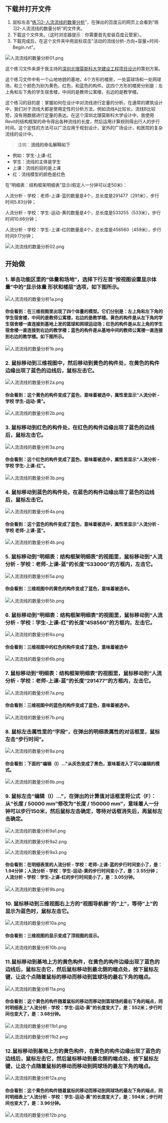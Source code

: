 ## 下载并打开文件

1. 鼠标左击“[练习2-人流流线的数量分析](http://pan.baidu.com/s/1dEbgkXN)”，在弹出的百度云的网页上会看到“练习2-人流流线的数量分析”的文件夹。
2. 下载这个文件夹。（这时浏览器提示：你需要首先安装百度云管家）。
3. 下载完成后，在这个文件夹中用鼠标双击"活动的流线分析-方向+容量+时间-Begin.rvt"。

![人流流线的数量分析01.png](/images/人流流线的数量分析/人流流线的数量分析01.png)

这个练习文件来源于我主持的[深圳北理莫斯科大学建设工程项目设计](http://www.urcities.com/CallForBid/20150112/14230.html)的策划方案。

这个练习文件中有一个山地地貌的基地，4个方形的楼房，一处篮球场和一处网球场，和三个颜色为别为黄色，红色，和蓝色的构件。这四个方形的楼房分别是：左上角和左下角的学生宿舍楼，中间的是教师公寓楼，右边的是教学楼。

这个练习的目的是：掌握如何在设计中对流线进行定量的分析。在通常的建筑设计中，我们对于流线大都是使用定性的分析方法，例如流线A比较长，流线B比较短，没有用数据进行定量的表达。在这个深圳北理莫斯科大学设计中，我使用Revit的结构框架的命令得出各种流线的长度，然后运用计算规则得出行人的步行时间。这个定性的方法可以广泛应用于规划设计，室外的广场设计，和医院的复杂流线的设计中。

> 注明：**流线的命名解释如下**
> 
- 例如：学生-上课-红
- 学生：流线的主体是学生
- 上课：流线的目的是上课
- 红：流线模型的颜色是红色

在“明细表：结构框架明细表”显示(假定人一分钟可以走50米)：

人流分析 - 学校：老师-上课-蓝的数量是4个，总长度是291477（291米），步行时间5.83分钟；

人流分析 - 学校：学生-运动-黄的数量是4个，总长度是533255（533米），步行时间10.66分钟；

人流分析 - 学校：学生-上课-红的数量是4个，总长度是458560（459米），步行时间9.17分钟；

![人流流线的数量分析02.png](/images/人流流线的数量分析/人流流线的数量分析02.png)

## 开始做

### 1. 单击功能区里的“体量和场地”，选择下行左首“按视图设置显示体量”中的“显示体量 形状和楼层”选项，如下图所示。

![人流流线的数量分析1a.png](/images/人流流线的数量分析/人流流线的数量分析1a.png)

#### 你会看到：在三维视图里出现了四个体量的模型。它们分别是：左上角和左下角的学生宿舍楼，中间的是教师公寓楼，右边的是教学楼。黄色的构件是从左下角的学生宿舍楼一直连接到基地上发的篮球和网球运动场；红色的构件是从左上角的学生宿舍楼一直连接到右边的教学楼；蓝色的构件是从基地中间的教师公寓楼一直连接到右边的教学楼。如下图所示。

![人流流线的数量分析1b.png](/images/人流流线的数量分析/人流流线的数量分析1b.png)

### 2. 鼠标移动到三维视图中，然后移动到黄色的构件处，在黄色的构件边缘出现了蓝色的边线后，鼠标左击它。

![人流流线的数量分析2a.png](/images/人流流线的数量分析/人流流线的数量分析2a.png)

#### 你会看到：这个黄色的构件变成了蓝色，意味着被选中，属性里显示“人流分析 - 学校 学生-运动-黄”。

![人流流线的数量分析2b.png](/images/人流流线的数量分析/人流流线的数量分析2b.png)

### 3. 鼠标移动到红色的构件处，在红色的构件边缘出现了蓝色的边线后，鼠标左击它。

![人流流线的数量分析3a.png](/images/人流流线的数量分析/人流流线的数量分析3a.png)

#### 你会看到：这个红色的构件变成了蓝色，意味着被选中，属性里显示“人流分析 - 学校 学生-上课-红”。

![人流流线的数量分析3b.png](/images/人流流线的数量分析/人流流线的数量分析3b.png)

### 4. 鼠标移动到蓝色的构件处，在蓝色的构件边缘出现了蓝色的边线后，鼠标左击它。

![人流流线的数量分析4a.png](/images/人流流线的数量分析/人流流线的数量分析4a.png)

#### 你会看到：这个蓝色的构件变成了蓝色，意味着被选中，属性里显示“人流分析 - 学校 老师-上课-蓝”。

![人流流线的数量分析4b.png](/images/人流流线的数量分析/人流流线的数量分析4b.png)

### 5. 鼠标移动到“明细表：结构框架明细表”的视图里，鼠标移动到“人流分析 - 学校：老师-上课-蓝”的长度“533000”的方框内，左击它。

![人流流线的数量分析5a.png](/images/人流流线的数量分析/人流流线的数量分析5a.png)

#### 你会看到：三维视图中的黄色的构件变成了蓝色，意味着被选中。

![人流流线的数量分析5b.png](/images/人流流线的数量分析/人流流线的数量分析5b.png)

### 6. 鼠标移动到“明细表：结构框架明细表”的视图里，鼠标移动到“人流分析 - 学校：学生-上课-红”的长度“458560”的方框内，左击它。

![人流流线的数量分析6a.png](/images/人流流线的数量分析/人流流线的数量分析6a.png)

#### 你会看到：三维视图中的红色的构件变成了蓝色，意味着被选中

![人流流线的数量分析6b.png](/images/人流流线的数量分析/人流流线的数量分析6b.png)

### 7. 鼠标移动到“明细表：结构框架明细表”的视图里，鼠标移动到“人流分析 - 学校：老师-上课-蓝”的长度“291477”的方框内，左击它。

![人流流线的数量分析7a.png](/images/人流流线的数量分析/人流流线的数量分析7a.png)

#### 你会看到：三维视图中的蓝色的构件变成了蓝色，意味着被选中。

![人流流线的数量分析7b.png](/images/人流流线的数量分析/人流流线的数量分析7b.png)

### 8. 鼠标左击属性里的“字段”，在弹出的明细表属性的对话框里，鼠标左击“步行时间”。

![人流流线的数量分析8a.png](/images/人流流线的数量分析/人流流线的数量分析8a.png)

#### 你会看到：下面的"编辑（I）..."从灰色变成了黑色，意味着进入了可以编辑的模式。

![人流流线的数量分析8b.png](/images/人流流线的数量分析/人流流线的数量分析8b.png)

### 9. 鼠标左击“编辑（I）...”，在弹出的计算值对话框里将公式（F）：从“长度 / 50000 mm”修改为“长度 / 150000 mm”，意味着人一分钟可以步行150米，然后鼠标左击确定，等待对话框消失后，再鼠标左击确定。

![人流流线的数量分析9a1.png](/images/人流流线的数量分析/人流流线的数量分析9a1.png)

![人流流线的数量分析9a2.png](/images/人流流线的数量分析/人流流线的数量分析9a2.png)

![人流流线的数量分析9a3.png](/images/人流流线的数量分析/人流流线的数量分析9a3.png)

#### 你会看到：在明细表里的人流分析 - 学校：老师-上课-蓝的步行时间变小了，是：1.94分钟；人流分析 - 学校：学生-运动-黄的步行时间变小了，是：3.55分钟；人流分析 - 学校：学生-上课-红的步行时间变小了，是：3.05分钟。

![人流流线的数量分析9b.png](/images/人流流线的数量分析/人流流线的数量分析9b.png)

### 10. 鼠标移动到三维视图右上方的“视图导航器”的“上”，等待“上”的显示为蓝色时，鼠标左击它。

![人流流线的数量分析10a.png](/images/人流流线的数量分析/人流流线的数量分析10a.png)

#### 你会看到：三维视图的显示变成了顶视图的显示。

![人流流线的数量分析10b.png](/images/人流流线的数量分析/人流流线的数量分析10b.png)

### 11.鼠标移动到基地上方的黄色构件，在黄色的构件边缘出现了蓝色的边线后，鼠标左击它，然后鼠标移动到最北侧的端点处，按下鼠标左键，让这个点随着鼠标的移动而移动到篮球场的最右下角的端点。

![人流流线的数量分析11a.png](/images/人流流线的数量分析/人流流线的数量分析11a.png)

#### 你会看到：这个黄色的构件随着鼠标的移动而移动到篮球场的最右下角的端点，同时明细表上“人流分析 - 学校：学生-运动-黄”的长度变大了，是：552米；步行时间也变大了，是：3.68分钟。

![人流流线的数量分析11b1.png](/images/人流流线的数量分析/人流流线的数量分析11b1.png)

![人流流线的数量分析11b2.png](/images/人流流线的数量分析/人流流线的数量分析11b2.png)

### 12.鼠标移动到基地上方的黄色构件，在黄色的构件边缘出现了蓝色的边线后，鼠标左击它，然后鼠标移动到最北侧的端点处，按下鼠标左键，让这个点随着鼠标的移动而移动到网球场的最左下角的端点。

![人流流线的数量分析12a.png](/images/人流流线的数量分析/人流流线的数量分析12a.png)

#### 你会看到：这个黄色的构件随着鼠标的移动而移动到网球场的最左下角的端点，同时明细表上“人流分析 - 学校：学生-运动-黄”的长度变大了，是：594米；步行时间也变大了，是：3.96分钟。

![人流流线的数量分析12b.png](/images/人流流线的数量分析/人流流线的数量分析12b.png)